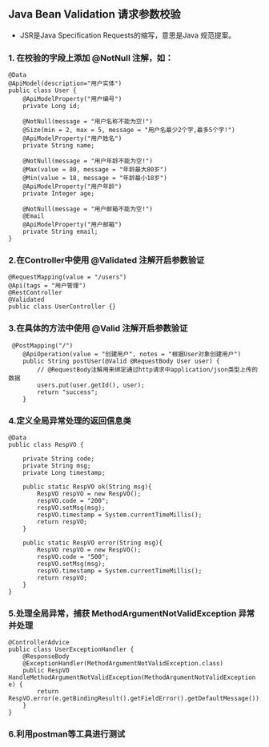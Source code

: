 ## Java Bean Validation 请求参数校验
+ JSR是Java Specification Requests的缩写，意思是Java 规范提案。
### 1. 在校验的字段上添加 @NotNull 注解，如：
```
@Data
@ApiModel(description="用户实体")
public class User {
    @ApiModelProperty("用户编号")
    private Long id;

    @NotNull(message = "用户名称不能为空!")
    @Size(min = 2, max = 5, message = "用户名最少2个字,最多5个字!")
    @ApiModelProperty("用户姓名")
    private String name;

    @NotNull(message = "用户年龄不能为空!")
    @Max(value = 80, message = "年龄最大80岁")
    @Min(value = 18, message = "年龄最小18岁")
    @ApiModelProperty("用户年龄")
    private Integer age;

    @NotNull(message = "用户邮箱不能为空!")
    @Email
    @ApiModelProperty("用户邮箱")
    private String email;
}
```
### 2.在Controller中使用 @Validated 注解开启参数验证
```
@RequestMapping(value = "/users")
@Api(tags = "用户管理")
@RestController
@Validated
public class UserController {}
```
### 3.在具体的方法中使用 @Valid 注解开启参数验证
```
 @PostMapping("/")
    @ApiOperation(value = "创建用户", notes = "根据User对象创建用户")
    public String postUser(@Valid @RequestBody User user) {
        // @RequestBody注解用来绑定通过http请求中application/json类型上传的数据
        users.put(user.getId(), user);
        return "success";
    }
```
### 4.定义全局异常处理的返回信息类
```
@Data
public class RespVO {

    private String code;
    private String msg;
    private Long timestamp;

    public static RespVO ok(String msg){
        RespVO respVO = new RespVO();
        respVO.code = "200";
        respVO.setMsg(msg);
        respVO.timestamp = System.currentTimeMillis();
        return respVO;
    }

    public static RespVO error(String msg){
        RespVO respVO = new RespVO();
        respVO.code = "500";
        respVO.setMsg(msg);
        respVO.timestamp = System.currentTimeMillis();
        return respVO;
    }
}
```
### 5.处理全局异常，捕获 MethodArgumentNotValidException 异常并处理
```
@ControllerAdvice
public class UserExceptionHandler {
    @ResponseBody
    @ExceptionHandler(MethodArgumentNotValidException.class)
    public RespVO HandleMethodArgumentNotValidException(MethodArgumentNotValidException e) {
        return RespVO.error(e.getBindingResult().getFieldError().getDefaultMessage());
    }
}
```
### 6.利用postman等工具进行测试